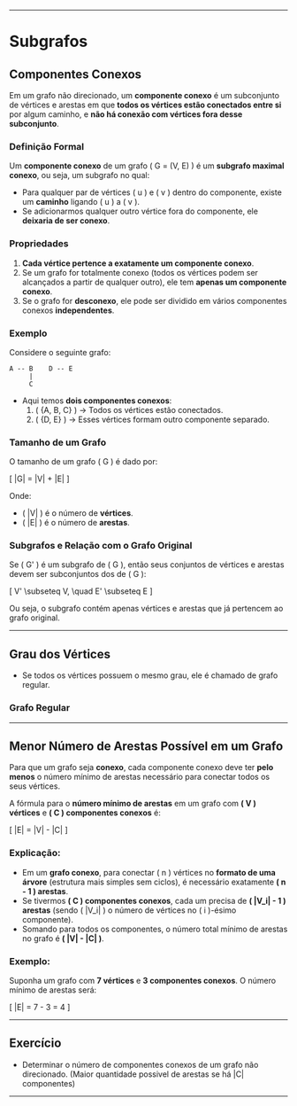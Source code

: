 
---

# **Subgrafos**

## **Componentes Conexos**

Em um grafo não direcionado, um **componente conexo** é um subconjunto de vértices e arestas em que **todos os vértices estão conectados entre si** por algum caminho, e **não há conexão com vértices fora desse subconjunto**.

### **Definição Formal**

Um **componente conexo** de um grafo \( G = (V, E) \) é um **subgrafo maximal conexo**, ou seja, um subgrafo no qual:

- Para qualquer par de vértices \( u \) e \( v \) dentro do componente, existe um **caminho** ligando \( u \) a \( v \).
- Se adicionarmos qualquer outro vértice fora do componente, ele **deixaria de ser conexo**.

### **Propriedades**

1. **Cada vértice pertence a exatamente um componente conexo**.
2. Se um grafo for totalmente conexo (todos os vértices podem ser alcançados a partir de qualquer outro), ele tem **apenas um componente conexo**.
3. Se o grafo for **desconexo**, ele pode ser dividido em vários componentes conexos **independentes**.

### **Exemplo**

Considere o seguinte grafo:

```
A -- B    D -- E  
     |  
     C  
```

- Aqui temos **dois componentes conexos**:
  1. \( \{A, B, C\} \) → Todos os vértices estão conectados.
  2. \( \{D, E\} \) → Esses vértices formam outro componente separado.

### **Tamanho de um Grafo**

O tamanho de um grafo \( G \) é dado por:

\[
|G| = |V| + |E|
\]

Onde:

- \( |V| \) é o número de **vértices**.
- \( |E| \) é o número de **arestas**.

### **Subgrafos e Relação com o Grafo Original**

Se \( G' \) é um subgrafo de \( G \), então seus conjuntos de vértices e arestas devem ser subconjuntos dos de \( G \):

\[
V' \subseteq V, \quad E' \subseteq E
\]

Ou seja, o subgrafo contém apenas vértices e arestas que já pertencem ao grafo original.

---

## **Grau dos Vértices**

- Se todos os vértices possuem o mesmo grau, ele é chamado de grafo regular.

### **Grafo Regular**

---

## **Menor Número de Arestas Possível em um Grafo**

Para que um grafo seja **conexo**, cada componente conexo deve ter **pelo menos** o número mínimo de arestas necessário para conectar todos os seus vértices.

A fórmula para o **número mínimo de arestas** em um grafo com **\( V \) vértices** e **\( C \) componentes conexos** é:

\[
|E| = |V| - |C|
\]

### **Explicação:**

- Em um **grafo conexo**, para conectar \( n \) vértices no **formato de uma árvore** (estrutura mais simples sem ciclos), é necessário exatamente **\( n - 1 \) arestas**.
- Se tivermos **\( C \) componentes conexos**, cada um precisa de **\( |V_i| - 1 \) arestas** (sendo \( |V_i| \) o número de vértices no \( i \)-ésimo componente).
- Somando para todos os componentes, o número total mínimo de arestas no grafo é **\( |V| - |C| \)**.

### **Exemplo:**

Suponha um grafo com **7 vértices** e **3 componentes conexos**. O número mínimo de arestas será:

\[
|E| = 7 - 3 = 4
\]

---

## **Exercício**

- Determinar o número de componentes conexos de um grafo não direcionado. (Maior quantidade possivel de arestas se há |C| componentes)

---
